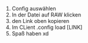 1. Config auswählen
2. In der Datei auf RAW klicken
3. den Link oben kopieren
4. Im CLient .config load [LINK]
5. Spaß haben xd
